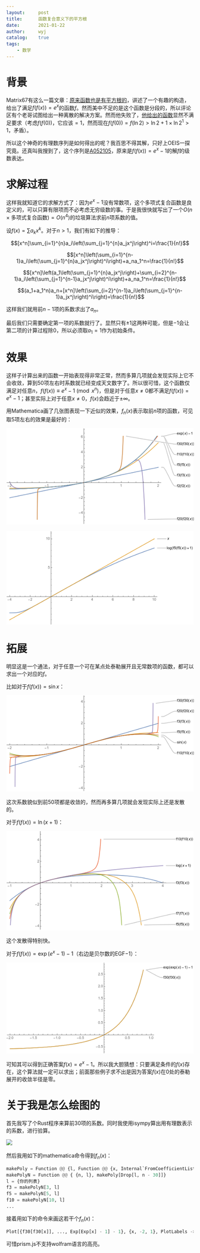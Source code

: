 ```yaml
---
layout:		post
title:		函数复合意义下的平方根
date:		2021-01-22
author:		wyj
catalog:	true
tags:
    - 数学
---
```


# 背景

Matrix67有这么一篇文章：[原来函数也是有平方根的](http://www.matrix67.com/blog/archives/3951)，讲述了一个有趣的构造，给出了满足$f(f(x))=e^x$的函数$f$。然而美中不足的是这个函数是分段的，所以评论区有个老哥试图给出一种离散的解决方案。然而他失败了，[他给出的函数](http://www.matrix67.com/blog/archives/3951#comment-16742)显然不满足要求（考虑$f(f(0))$，它应该$=1$，然而现在$f(f(0))=f(\ln{2})>\ln{2}+1\times \ln{2}^{1}>1$，矛盾）。

所以这个神奇的有理数序列是如何得出的呢？我百思不得其解，只好上OEIS一探究竟。还真叫我搜到了，这个序列是[A052105](https://oeis.org/A052105)，原来是$f(f(x))=e^x-1$的解$f$的级数表达。

# 求解过程

这样我就知道它的求解方式了：因为$e^x-1$没有常数项，这个多项式复合函数是良定义的，可以只算有限项而不必考虑无穷级数的事。于是我很快就写出了一个$O(n\times \textrm{多项式复合函数})=O(n^4)$的垃圾算法求前$n$项系数的值。

设$f(x)=\sum{a_kx^k}$。对于$n>1$，我们有如下的推导：

$$[x^n]\sum_{i=1}^{n}a_i\left(\sum_{j=1}^{n}a_jx^j\right)^i=\frac{1}{n!}$$

$$[x^n]\left(\sum_{i=1}^{n-1}a_i\left(\sum_{j=1}^{n}a_jx^j\right)^i\right)+a_na_1^n=\frac{1}{n!}$$

$$[x^n]\left(a_1\left(\sum_{j=1}^{n}a_jx^j\right)+\sum_{i=2}^{n-1}a_i\left(\sum_{j=1}^{n-1}a_jx^j\right)^i\right)+a_na_1^n=\frac{1}{n!}$$

$$(a_1+a_1^n)a_n+[x^n]\left(\sum_{i=2}^{n-1}a_i\left(\sum_{j=1}^{n-1}a_jx^j\right)^i\right)=\frac{1}{n!}$$

这样我们就用前$n-1$项的系数求出了$a_n$。

最后我们只需要确定第一项的系数就行了。显然只有$\pm{1}$这两种可能，但是$-1$会让第二项的计算过程除0，所以必须取$a_1=1$作为初始条件。

# 效果

这样子计算出来的函数一开始表现得非常正常，然而多算几项就会发现实际上它不会收敛，算到50项左右时系数就已经变成天文数字了。所以很可惜，这个函数仅满足对任意$n$，$f(f(x))\equiv e^x-1 \pmod{x^n}$，但是对于任意$x\ne 0$都不满足$f(f(x))=e^x-1$；甚至实际上对于任意$x\ne 0$，$f(x)$会趋近于$\pm{\infty}$。

用Mathematica画了几张图表现一下近似的效果，$f_n(x)$表示取前$n$项的函数，可见取$5$项左右的效果是最好的：

![](/img/20210122/1.png)

![](/img/20210122/2.png)

# 拓展

明显这是一个通法，对于任意一个可在某点处泰勒展开且无常数项的函数，都可以求出一个对应的$f$。

比如对于$f(f(x))=\sin{x}$：

![](/img/20210122/3.png)

这次系数貌似到前50项都是收敛的，然而再多算几项就会发现实际上还是发散的。

对于$f(f(x))=\ln{(x+1)}$：

![](/img/20210122/4.png)

这个发散得特别快。

对于$f(f(x))=\exp{(e^x-1)}-1$（右边是贝尔数的EGF$-1$）：

![](/img/20210122/5.png)

可知其可以得到正确答案$f(x)=e^x-1$。所以我大胆猜想：只要满足条件的$f(x)$存在，这个算法就一定可以求出；前面那些例子求不出是因为答案$f(x)$在$0$处的泰勒展开的收敛半径是零。

# 关于我是怎么绘图的

首先我写了个Rust程序来算前$30$项的系数。同时我使用isympy算出用有理数表示的系数，进行验算。

![](https://i.loli.net/2021/01/26/KhlrOwBIoi4FMkm.png)

然后我用如下的mathematica命令得到$f_n(x)$：

```python
makePoly = Function @@ {l, Function @@ {x, Internal`FromCoefficientList[l, x]} }
makePolyN = Function @@ { {n, l}, makePoly[Drop[l, n - 30]]}
l = {你的列表}
f3 = makePolyN[3, l]
f5 = makePolyN[5, l]
f10 = makePolyN[10, l]
...
```

接着用如下的命令来画这若干个$f_n(x)$：

```python
Plot[{f30[f30[x]], ..., Exp[Exp[x] - 1] - 1}, {x, -2, 1}, PlotLabels -> "Expressions"]
```

可惜prism.js不支持wolfram语言的高亮。
